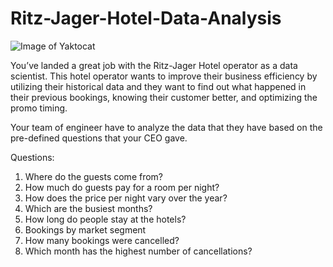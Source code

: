 # Ritz-Jager-Hotel-Data-Analysis
![Image of Yaktocat](https://www.iykra.com/pluginfile.php/29712/mod_assign/intro/2346824.jpg)

You’ve landed a great job with the Ritz-Jager Hotel operator as a data scientist. This hotel operator wants to improve their business efficiency by utilizing their historical data and they want to find out what happened in their previous bookings, knowing their customer better, and optimizing the promo timing.

Your team of engineer have to analyze the data that they have based on the pre-defined questions that your CEO gave.

Questions:
1. Where do the guests come from?
2. How much do guests pay for a room per night?
3. How does the price per night vary over the year?
4. Which are the busiest months?
5. How long do people stay at the hotels?
6. Bookings by market segment
7. How many bookings were cancelled?
8. Which month has the highest number of cancellations?

